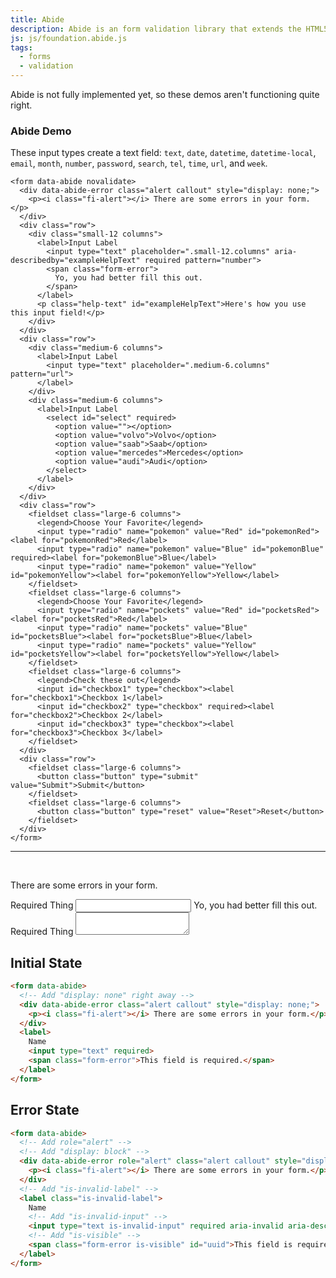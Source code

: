```yaml
---
title: Abide
description: Abide is an form validation library that extends the HTML5 validation API with custom validators.
js: js/foundation.abide.js
tags:
  - forms
  - validation
---
```



<div class="callout alert">
  <p>Abide is not fully implemented yet, so these demos aren't functioning quite right.</p>
</div>


### Abide Demo

These input types create a text field: `text`, `date`, `datetime`, `datetime-local`, `email`, `month`, `number`, `password`, `search`, `tel`, `time`, `url`, and `week`.

```html_example
<form data-abide novalidate>
  <div data-abide-error class="alert callout" style="display: none;">
    <p><i class="fi-alert"></i> There are some errors in your form.</p>
  </div>
  <div class="row">
    <div class="small-12 columns">
      <label>Input Label
        <input type="text" placeholder=".small-12.columns" aria-describedby="exampleHelpText" required pattern="number">
        <span class="form-error">
          Yo, you had better fill this out.
        </span>
      </label>
      <p class="help-text" id="exampleHelpText">Here's how you use this input field!</p>
    </div>
  </div>
  <div class="row">
    <div class="medium-6 columns">
      <label>Input Label
        <input type="text" placeholder=".medium-6.columns" pattern="url">
      </label>
    </div>
    <div class="medium-6 columns">
      <label>Input Label
        <select id="select" required>
          <option value=""></option>
          <option value="volvo">Volvo</option>
          <option value="saab">Saab</option>
          <option value="mercedes">Mercedes</option>
          <option value="audi">Audi</option>
        </select>
      </label>
    </div>
  </div>
  <div class="row">
    <fieldset class="large-6 columns">
      <legend>Choose Your Favorite</legend>
      <input type="radio" name="pokemon" value="Red" id="pokemonRed"><label for="pokemonRed">Red</label>
      <input type="radio" name="pokemon" value="Blue" id="pokemonBlue" required><label for="pokemonBlue">Blue</label>
      <input type="radio" name="pokemon" value="Yellow" id="pokemonYellow"><label for="pokemonYellow">Yellow</label>
    </fieldset>
    <fieldset class="large-6 columns">
      <legend>Choose Your Favorite</legend>
      <input type="radio" name="pockets" value="Red" id="pocketsRed"><label for="pocketsRed">Red</label>
      <input type="radio" name="pockets" value="Blue" id="pocketsBlue"><label for="pocketsBlue">Blue</label>
      <input type="radio" name="pockets" value="Yellow" id="pocketsYellow"><label for="pocketsYellow">Yellow</label>
    </fieldset>
    <fieldset class="large-6 columns">
      <legend>Check these out</legend>
      <input id="checkbox1" type="checkbox"><label for="checkbox1">Checkbox 1</label>
      <input id="checkbox2" type="checkbox" required><label for="checkbox2">Checkbox 2</label>
      <input id="checkbox3" type="checkbox"><label for="checkbox3">Checkbox 3</label>
    </fieldset>
  </div>
  <div class="row">
    <fieldset class="large-6 columns">
      <button class="button" type="submit" value="Submit">Submit</button>
    </fieldset>
    <fieldset class="large-6 columns">
      <button class="button" type="reset" value="Reset">Reset</button>
    </fieldset>
  </div>
</form>
```
---

<p>&nbsp;</p>

<div class="alert callout">
  <p><i class="fi-alert"></i> There are some errors in your form.</p>
</div>

<label class="is-invalid-label">
  Required Thing
  <input type="text" class="is-invalid-input">
  <span class="form-error is-visible">
    Yo, you had better fill this out.
  </span>
</label>

<label class="is-invalid-label">
  Required Thing
  <textarea type="text" class="is-invalid-input"></textarea>
</label>

## Initial State

```html
<form data-abide>
  <!-- Add "display: none" right away -->
  <div data-abide-error class="alert callout" style="display: none;">
    <p><i class="fi-alert"></i> There are some errors in your form.</p>
  </div>
  <label>
    Name
    <input type="text" required>
    <span class="form-error">This field is required.</span>
  </label>
</form>
```

## Error State

```html
<form data-abide>
  <!-- Add role="alert" -->
  <!-- Add "display: block" -->
  <div data-abide-error role="alert" class="alert callout" style="display: block;">
    <p><i class="fi-alert"></i> There are some errors in your form.</p>
  </div>
  <!-- Add "is-invalid-label" -->
  <label class="is-invalid-label">
    Name
    <!-- Add "is-invalid-input" -->
    <input type="text is-invalid-input" required aria-invalid aria-describedby="uuid">
    <!-- Add "is-visible" -->
    <span class="form-error is-visible" id="uuid">This field is required.</span>
  </label>
</form>
```
